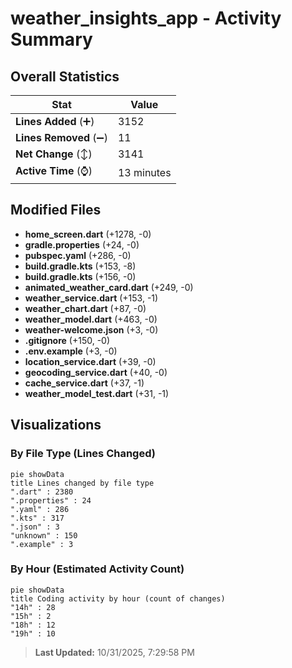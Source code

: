 # weather_insights_app - Activity Summary 

## Overall Statistics

| Stat                   | Value                                                             |
| ---------------------- | ----------------------------------------------------------------- |
| **Lines Added** (➕)   | 3152                                          |
| **Lines Removed** (➖) | 11                                        |
| **Net Change** (↕)    | 3141                |
| **Active Time** (⌚)   | 13 minutes |


## Modified Files
- **home_screen.dart** (+1278, -0)
- **gradle.properties** (+24, -0)
- **pubspec.yaml** (+286, -0)
- **build.gradle.kts** (+153, -8)
- **build.gradle.kts** (+156, -0)
- **animated_weather_card.dart** (+249, -0)
- **weather_service.dart** (+153, -1)
- **weather_chart.dart** (+87, -0)
- **weather_model.dart** (+463, -0)
- **weather-welcome.json** (+3, -0)
- **.gitignore** (+150, -0)
- **.env.example** (+3, -0)
- **location_service.dart** (+39, -0)
- **geocoding_service.dart** (+40, -0)
- **cache_service.dart** (+37, -1)
- **weather_model_test.dart** (+31, -1)

## Visualizations

### By File Type (Lines Changed)

```mermaid
pie showData
title Lines changed by file type
".dart" : 2380
".properties" : 24
".yaml" : 286
".kts" : 317
".json" : 3
"unknown" : 150
".example" : 3
```

### By Hour (Estimated Activity Count)

```mermaid
pie showData
title Coding activity by hour (count of changes)
"14h" : 28
"15h" : 2
"18h" : 12
"19h" : 10
```


> **Last Updated:** 10/31/2025, 7:29:58 PM